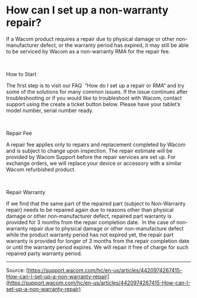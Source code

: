 # How can I set up a non-warranty repair?

If a Wacom product requires a repair due to physical damage or other non-manufacturer defect, or the warranty period has expired, it may still be able to be serviced by Wacom as a non-warranty RMA for the repair fee. 


 


How to Start


The first step is to visit our FAQ  “How do I set up a repair or RMA“ and try some of the solutions for many common issues. If the issue continues after troubleshooting or if you would like to troubleshoot with Wacom, contact support using the create a ticket button below. Please have your tablet’s model number, serial number ready.


 


Repair Fee


A repair fee applies only to repairs and replacement completed by Wacom and is subject to change upon inspection. The repair estimate will be provided by Wacom Support before the repair services are set up. For exchange orders, we will replace your device or accessory with a similar Wacom refurbished product.


 


Repair Warranty   


If we find that the same part of the repaired part (subject to Non-Warranty repair) needs to be repaired again due to reasons other than physical damage or other non-manufacturer defect, repaired part warranty is provided for 3 months from the repair completion date.  In the case of non-warranty repair due to physical damage or other non-manufacture defect while the product warranty period has not expired yet, the repair part warranty is provided for longer of 3 months from the repair completion date or until the warranty period expires. We will repair it free of charge for such repaired party warranty period.

---
Source: [https://support.wacom.com/hc/en-us/articles/4420974267415-How-can-I-set-up-a-non-warranty-repair](https://support.wacom.com/hc/en-us/articles/4420974267415-How-can-I-set-up-a-non-warranty-repair)
